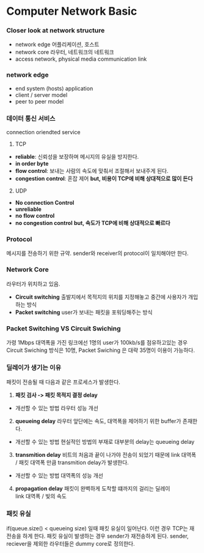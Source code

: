 # Computer Network Basic

### Closer look at network structure
- network edge
어플리케이션, 호스트
- network core
라우터, 네트워크의 네트워크
- access network, physical media
communication link

### network edge
- end system (hosts)
application 
- client / server model 
- peer to peer model 

### 데이터 통신 서비스 
connection oriendted service
1. TCP 
- **reliable**: 신뢰성을 보장하며 메시지의 유실을 방지한다.
- **in order byte** 
- **flow control**: 보내는 사람의 속도에 맞춰서 조절해서 보내주게 된다.
- **congestion control**: 혼잡 제어
**but, 비용이 TCP에 비해 상대적으로 많이 든다** 
2. UDP
- **No connection Control**
- **unreliable**
- **no flow control** 
- **no congestion control** 
**but, 속도가 TCP에 비해 상대적으로 빠르다**
 
### Protocol
메시지를 전송하기 위한 규약. sender와 receiver의 protocol이 일치해야만 한다.

### Network Core
라우터가 위치하고 있음.
- **Circuit switching**
출발지에서 목적지의 위치를 지정해놓고 중간에 사용자가 개입하는 방식 
- **Packet switching** 
user가 보내는 패킷을 포워딩해주는 방식

### Packet Switching VS Circuit Swiching
가령 1Mbps 대역폭을 가진 링크에선 1명의 user가 100kb/s를 점유하고있는 경우 Circuit Swiching 방식은 10명, Packet Swiching 은 대략 35명이 이용이 가능하다.

###  딜레이가 생기는 이유
패킷이 전송될 때 다음과 같은 프로세스가 발생한다.
1. **패킷 검사 -> 패킷 목적지 결정 delay**
- 개선할 수 있는 방법
라우터 성능 개선
2. **queueing delay**
라우터 앞단에는 속도, 대역폭을 제어하기 위한 buffer가 존재한다.
- 개선할 수 있는 방법
현실적인 방법의 부재로 대부분의 delay는 queueing delay

3. **transmition delay**
비트의 처음과 끝이 나가야 전송이 되었기 때문에 link 대역폭 / 패킷 대역폭 만큼 transmition delay가 발생한다. 
- 개선할 수 있는 방법
대역폭의 성능 개선

4. **propagation delay**
패킷이 완벽하게 도착할 떄까지의 걸리는 딜레이  
link 대역폭 / 빛의 속도

### 패킷 유실
if(queue.size() < queueing size) 일때 패킷 유실이 일어난다. 이런 경우 TCP는 재전송을 하게 한다. 패킷 유실이 발생하는 경우 sender가 재전송하게 된다. sender, reciever을 제외한 라우터들은 dummy core로 정의한다.
